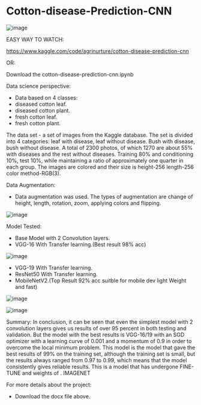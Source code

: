 # Cotton-disease-Prediction-CNN


![image](https://user-images.githubusercontent.com/109544498/224577063-1ec70736-63e1-40fb-b0f6-1a773bc781a6.png)

EASY WAY TO WATCH:

https://www.kaggle.com/code/agrinurture/cotton-disease-prediction-cnn

OR:

Download the cotton-disease-prediction-cnn.ipynb 

Data science perspective:

- Data based on 4 classes:
- diseased cotton leaf.
- diseased cotton plant.
- fresh cotton leaf.
- fresh cotton plant.

The data set - a set of images from the Kaggle database. The set is divided into 4 categories: leaf with disease, leaf without disease. Bush with disease, bush without disease.
A total of 2300 photos, of which 1270 are about 55% with diseases and the rest without diseases. Training 80% and conditioning 10%, test 10%, while maintaining a ratio of approximately one quarter in each group.
The images are colored and their size is height-256 length-256 color method-RGB(3).

Data Augmentation:

- Data augmentation was used. The types of augmentation are change of height, length, rotation, zoom, applying colors and flipping.

 ![image](https://user-images.githubusercontent.com/109544498/224564259-b420fb09-3ba2-4404-8ebb-166d7d4e8493.png)

Model Tested:
- Base Model with 2 Convolution layers.
- VGG-16 With Transfer learning.(Best result 98% acc)

![image](https://user-images.githubusercontent.com/109544498/224576792-3e73764a-3244-4a81-9661-9792e3475cbc.png)


- VGG-19 With Transfer learning.
- ResNet50 With Transfer learning.
- MobileNetV2.(Top Result 92% acc suitble for mobile dev light Weight and fast)

![image](https://user-images.githubusercontent.com/109544498/224576847-da0c7fd4-b6da-40f5-ab7a-260cfe19c439.png)


![image](https://user-images.githubusercontent.com/109544498/224576661-1aaca4f0-14f3-4b53-b516-cec998650dbc.png)



Summary:
In conclusion, it can be seen that even the simplest model with 2 convolution layers gives us results of over 95 percent in both testing and validation.
But the model with the best results is VGG-16/19 with an SGD optimizer with a learning curve of 0.001 and a momentum of 0.9 in order to overcome the local minimum problem.
This model is the model that gave the best results of 99% on the training set, although the training set is small, but the results always ranged from 0.97 to 0.99, which means that the model consistently gives reliable results.
This is a model that has undergone FINE-TUNE and weights of . IMAGENET


For more details about the project:

- Download the docx file above.

